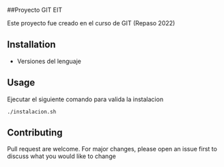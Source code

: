 ##Proyecto  GIT EIT

Este proyecto fue creado en el curso de GIT (Repaso 2022)

## Installation 

- Versiones del lenguaje 

## Usage

Ejecutar el siguiente comando para valida la instalacion

``` 
./instalacion.sh    
``` 

## Contributing

Pull request are welcome. For major changes, please open an issue first to discuss what you would like to change

